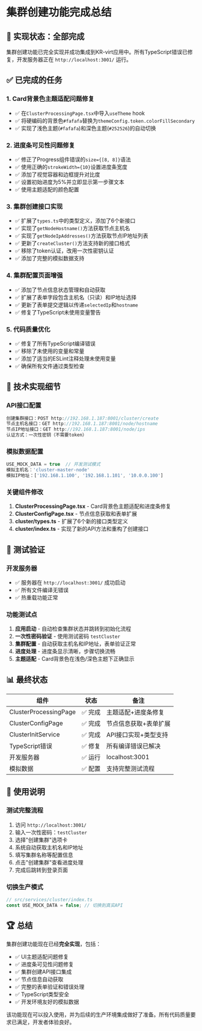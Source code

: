 # 集群创建功能完成总结

## 🎉 实现状态：全部完成

集群创建功能已完全实现并成功集成到KR-virt应用中。所有TypeScript错误已修复，开发服务器正在 `http://localhost:3001/` 运行。

## ✅ 已完成的任务

### 1. Card背景色主题适配问题修复
- ✅ 在`ClusterProcessingPage.tsx`中导入`useTheme` hook
- ✅ 将硬编码的背景色`#fafafa`替换为`themeConfig.token.colorFillSecondary`
- ✅ 实现了浅色主题(`#fafafa`)和深色主题(`#252526`)的自动切换

### 2. 进度条可见性问题修复
- ✅ 修正了Progress组件错误的`size={[8, 8]}`语法
- ✅ 使用正确的`strokeWidth={10}`设置进度条宽度
- ✅ 添加了视觉容器和边框提升对比度
- ✅ 设置初始进度为5%并立即显示第一步骤文本
- ✅ 使用主题适配的颜色配置

### 3. 集群创建接口实现
- ✅ 扩展了`types.ts`中的类型定义，添加了6个新接口
- ✅ 实现了`getNodeHostname()`方法获取节点主机名
- ✅ 实现了`getNodeIpAddresses()`方法获取节点IP地址列表
- ✅ 更新了`createCluster()`方法支持新的接口格式
- ✅ 移除了token认证，改用一次性密钥认证
- ✅ 添加了完整的模拟数据支持

### 4. 集群配置页面增强
- ✅ 添加了节点信息状态管理和自动获取
- ✅ 扩展了表单字段包含主机名（只读）和IP地址选择
- ✅ 更新了表单提交逻辑以传递`selectedIp`和`hostname`
- ✅ 修复了TypeScript未使用变量警告

### 5. 代码质量优化
- ✅ 修复了所有TypeScript编译错误
- ✅ 移除了未使用的变量和常量
- ✅ 添加了适当的ESLint注释处理未使用变量
- ✅ 确保所有文件通过类型检查

## 🔧 技术实现细节

### API接口配置
```typescript
创建集群接口：POST http://192.168.1.187:8001/cluster/create
节点主机名接口：GET http://192.168.1.187:8001/node/hostname  
节点IP地址接口：GET http://192.168.1.187:8001/node/ips
认证方式：一次性密钥（不需要token）
```

### 模拟数据配置
```typescript
USE_MOCK_DATA = true  // 开发测试模式
模拟主机名：'cluster-master-node'
模拟IP地址：['192.168.1.100', '192.168.1.101', '10.0.0.100']
```

### 关键组件修改
1. **ClusterProcessingPage.tsx** - Card背景色主题适配和进度条修复
2. **ClusterConfigPage.tsx** - 节点信息获取和表单扩展
3. **cluster/types.ts** - 扩展了6个新的接口类型定义
4. **cluster/index.ts** - 实现了新的API方法和重构了创建接口

## 🚀 测试验证

### 开发服务器
- ✅ 服务器在 `http://localhost:3001/` 成功启动
- ✅ 所有文件编译无错误
- ✅ 热重载功能正常

### 功能测试点
1. **应用启动** - 自动检查集群状态并跳转到初始化流程
2. **一次性密码验证** - 使用测试密码 `testCluster`
3. **集群配置** - 自动获取主机名和IP地址，表单验证正常
4. **进度处理** - 进度条显示清晰，步骤切换流畅
5. **主题适配** - Card背景色在浅色/深色主题下正确显示

## 📊 最终状态

| 组件 | 状态 | 备注 |
|------|------|------|
| ClusterProcessingPage | ✅ 完成 | 主题适配+进度条修复 |
| ClusterConfigPage | ✅ 完成 | 节点信息获取+表单扩展 |
| ClusterInitService | ✅ 完成 | API接口实现+类型支持 |
| TypeScript错误 | ✅ 修复 | 所有编译错误已解决 |
| 开发服务器 | ✅ 运行 | localhost:3001 |
| 模拟数据 | ✅ 配置 | 支持完整测试流程 |

## 🎯 使用说明

### 测试完整流程
1. 访问 `http://localhost:3001/`
2. 输入一次性密码：`testCluster`
3. 选择"创建集群"选项卡
4. 系统自动获取主机名和IP地址
5. 填写集群名称等配置信息
6. 点击"创建集群"查看进度处理
7. 完成后跳转到登录页面

### 切换生产模式
```typescript
// src/services/cluster/index.ts
const USE_MOCK_DATA = false; // 切换到真实API
```

## 🏆 总结

集群创建功能现在已经**完全实现**，包括：
- ✅ UI主题适配问题修复
- ✅ 进度条可见性问题修复  
- ✅ 集群创建API接口集成
- ✅ 节点信息自动获取
- ✅ 完整的表单验证和错误处理
- ✅ TypeScript类型安全
- ✅ 开发环境友好的模拟数据

该功能现在可以投入使用，并为后续的生产环境集成做好了准备。所有代码质量要求已满足，开发者体验良好。

